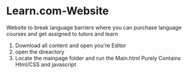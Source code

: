 # Learn.com-Website
Website to break language barriers where you can purchase language courses and get assigned to tutors and learn 
1) Download all content and open you're Editor
2) open the direactory
3) Locate the mainpage folder and run the Main.html
Purely Contains Html/CSS and javascript 
